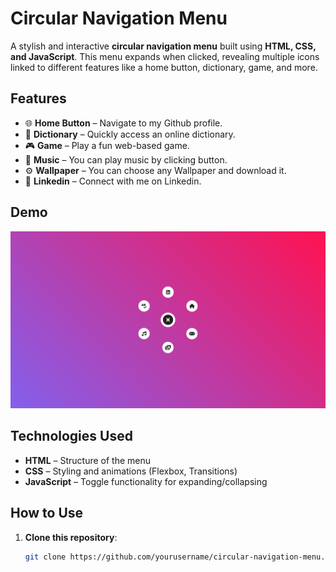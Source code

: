 # Circular Navigation Menu  

A stylish and interactive **circular navigation menu** built using **HTML, CSS, and JavaScript**. This menu expands when clicked, revealing multiple icons linked to different features like a home button, dictionary, game, and more.  

## Features  
- 🌐 **Home Button** – Navigate to my Github profile.  
- 📖 **Dictionary** – Quickly access an online dictionary.  
- 🎮 **Game** – Play a fun web-based game.  
- 📩 **Music** – You can play music by clicking button.  
- ⚙️ **Wallpaper** – You can choose any Wallpaper and download it.  
- 🔗 **Linkedin** – Connect with me on Linkedin.  

## Demo  
![Circular Nav Menu](demo.png)  

## Technologies Used  
- **HTML** – Structure of the menu  
- **CSS** – Styling and animations (Flexbox, Transitions)  
- **JavaScript** – Toggle functionality for expanding/collapsing  

## How to Use  
1. **Clone this repository**:  
   ```sh
   git clone https://github.com/yourusername/circular-navigation-menu.git
